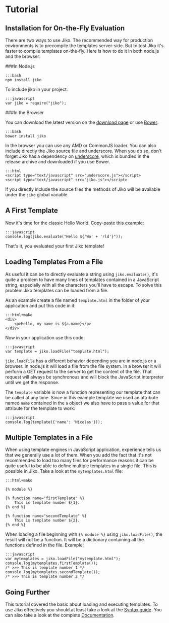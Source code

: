 Tutorial
========

Installation for On-the-Fly Evaluation
--------------------------------------

There are two ways to use Jiko. The recommended way for production environments is to precompile the templates
server-side. But to test Jiko it's faster to compile templates on-the-fly. Here is how to do it in both node.js and
the browser:

###In Node.js

    :::bash
    npm install jiko

To include jiko in your project:

    :::javascript
    var jiko = require("jiko");

###In the Browser

You can download the latest version on the [download page](/releases.html) or use [Bower](http://bower.io/):

    :::bash
    bower install jiko

In the browser you can use any AMD or CommonJS loader. You can also include directly the Jiko source file and
underscore. When you do so, don't forget Jiko has a dependency on [underscore](http://underscorejs.org/), which is
bundled in the release archive and downloaded if you use Bower.

    :::html
    <script type="text/javascript" src="underscore.js"></script>
    <script type="text/javascript" src="jiko.js"></script>

If you directly include the source files the methods of Jiko will be available under the `jiko` global variable.

A First Template
----------------

Now it's time for the classic Hello World. Copy-paste this example:

    :::javascript
    console.log(jiko.evaluate("Hello ${'Wo' + 'rld'}"));

That's it, you evaluated your first Jiko template!

Loading Templates From a File
-----------------------------

As useful it can be to directly evaluate a string using `jiko.evaluate()`, it's quite a problem to have many lines
of templates contained in a JavaScript string, especially with all the characters you'll have to escape. To solve this
problem Jiko templates can be loaded from a file.

As an example create a file named `template.html` in the folder of your application and put this code in it:

    :::html+mako
    <div>
        <p>Hello, my name is ${a.name}</p>
    </div>

Now in your application use this code:

    :::javascript
    var template = jiko.loadFile("template.html");

`jiko.loadFile` has a different behavior depending you are in node.js or a browser. In node.js it will load a file
from the file system. In a browser it will perform a GET request to the server to get the content of the file. That
request will always be synchronous and will block the JavaScript interpreter until we get the response.

The `template` variable is now a function representing our template that can be called at any time. Since in this
example template we used an attribute named `name` contained in the `a` object we also have to pass a value for that
attribute for the template to work:

    :::javascript
    console.log(template({'name': 'Nicolas'}));

Multiple Templates in a File
----------------------------

When using template engines in JavaScript application, experience tells us that we generally use a lot of them. When
you add the fact that it's not recommended to load too many files for performance reasons it can be quite useful to
be able to define multiple templates in a single file. This is possible in Jiko. Take a look at the `mytemplates.html`
file:

    :::html+mako

    {% module %}

    {% function name="firstTemplate" %}
        This is template number ${1}.
    {% end %}

    {% function name="secondTemplate" %}
        This is template number ${2}.
    {% end %}

When loading a file beginning with `{% module %}` using `jiko.loadFile()`, the result will not be a function. It will
be a dictionary containing all the functions defined in the file. Example:

    :::javascript
    var mytemplates = jiko.loadFile("mytemplate.html");
    console.log(mytemplates.firstTemplate());
    /* >>> This is template number 1 */
    console.log(mytemplates.secondTemplate());
    /* >>> This is template number 2 */

Going Further
-------------

This tutorial covered the basic about loading and executing templates. To use Jiko effectively you should at least
take a look at the [Syntax guide](/docs/syntax.html). You can also take a look at the complete
[Documentation](/docs/docs.html).
